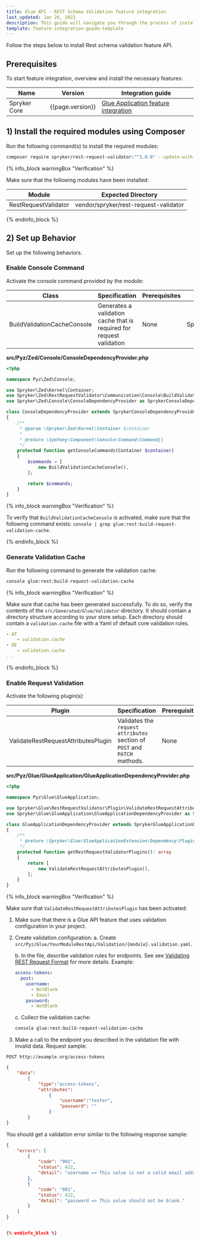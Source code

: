 ```yaml
---
title: Glue API - REST Schema Validation feature integration
last_updated: Jan 26, 2022
description: This guide will navigate you through the process of installing and configuring the REST Schema Validation feature in Spryker OS.
template: feature-integration-guide-template
---
```


Follow the steps below to install Rest schema validation feature API.

## Prerequisites

To start feature integration, overview and install the necessary features:



| Name | Version | Integration guide |
| --- | --- | --- |
| Spryker Core | {{page.version}} | [Glue Application feature integration](/docs/scos/dev/feature-integration-guides/{{page.version}}/glue-api/glue-api-glue-application-feature-integration.html) |


## 1)  Install the required modules using Composer

Run the following command(s) to install the required modules:

```bash
composer require spryker/rest-request-validator:"^1.0.0" --update-with-dependencies
```

{% info_block warningBox "Verification" %}

Make sure that the following modules have been installed:

| Module | Expected Directory |
| --- | --- |
| RestRequestValidator | vendor/spryker/rest-request-validator |


{% endinfo_block %}


## 2) Set up Behavior

Set up the following behaviors.

### Enable Console Command

Activate the console command provided by the module:


| Class | Specification | Prerequisites | Namespace |
| --- | --- | --- | --- |
| BuildValidationCacheConsole | Generates a validation cache that is required for request validation | None | 	Spryker\Zed\RestRequestValidator\Communication\Console |


**src/Pyz/Zed/Console/ConsoleDependencyProvider.php**

```php
<?php

namespace Pyz\Zed\Console;

use Spryker\Zed\Kernel\Container;
use Spryker\Zed\RestRequestValidator\Communication\Console\BuildValidationCacheConsole;
use Spryker\Zed\Console\ConsoleDependencyProvider as SprykerConsoleDependencyProvider;

class ConsoleDependencyProvider extends SprykerConsoleDependencyProvider
{
    /**
     * @param \Spryker\Zed\Kernel\Container $container
     *
     * @return \Symfony\Component\Console\Command\Command[]
     */
    protected function getConsoleCommands(Container $container)
    {
        $commands = [
            new BuildValidationCacheConsole(),
        ];

        return $commands;
    }
}
```

{% info_block warningBox "Verification" %}

To verify that `BuildValidationCacheConsole` is activated, make sure that the following command exists: `console | grep glue:rest:build-request-validation-cache`.

{% endinfo_block %}


### Generate Validation Cache

Run the following command to generate the validation cache:

```bash
console glue:rest:build-request-validation-cache
```


{% info_block warningBox "Verification" %}

Make sure that cache has been generated successfully. To do so, verify the contents of the `src/Generated/Glue/Validator` directory. It should contain a directory structure according to your store setup. Each directory should contain a `validation.cache` file with a Yaml of default core validation rules.
```yaml
- AT
    - validation.cache
- DE
    - validation.cache
...
```

{% endinfo_block %}

### Enable Request Validation

Activate the following plugin(s):



| Plugin | Specification | Prerequisites | Namespace |
| --- | --- | --- | --- |
| ValidateRestRequestAttributesPlugin | Validates the `request attributes` section of `POST` and `PATCH` methods. | None | Spryker\Glue\RestRequestValidator\Plugin |




**src/Pyz/Glue/GlueApplication/GlueApplicationDependencyProvider.php**

```php
<?php

namespace Pyz\Glue\GlueApplication;

use Spryker\Glue\RestRequestValidator\Plugin\ValidateRestRequestAttributesPlugin;
use Spryker\Glue\GlueApplication\GlueApplicationDependencyProvider as SprykerGlueApplicationDependencyProvider;

class GlueApplicationDependencyProvider extends SprykerGlueApplicationDependencyProvider
{
    /**
     * @return \Spryker\Glue\GlueApplicationExtension\Dependency\Plugin\RestRequestValidatorPluginInterface[]
     */
    protected function getRestRequestValidatorPlugins(): array
    {
        return [
            new ValidateRestRequestAttributesPlugin(),
        ];
    }
}
```

{% info_block warningBox "Verification" %}


Make sure that `ValidateRestRequestAttributesPlugin` has been activated:
1. Make sure that there is a Glue API feature that uses validation configuration in your project.
2. Create validation configuration:
    a. Create `src/Pyz/Glue/YourModuleRestApi/Validation/{module}.validation.yaml`.

    b. In the file, describe validation rules for endpoints. See see [Validating REST Request Format](/docs/scos/dev/tutorials-and-howtos/introduction-tutorials/glue-api/validating-rest-request-format.html) for more details. Example:

    ```yaml
    access-tokens:
      post:
        username:
          - NotBlank
          - Email
        password:
          - NotBlank
    ```


    c. Collect the validation cache:

    ```bash
    console glue:rest:build-request-validation-cache
    ```

2. Make a call to the endpoint you described in the validation file with invalid data. Request sample:

`POST http://example.org/access-tokens`

```json
{
    "data":
        {
            "type":"access-tokens",
            "attributes":
                {
                    "username":"tester",
                    "password": ""
                }
        }
}
```

You should get a validation error similar to the following response sample:

```json
{
    "errors": [
        {
            "code": "901",
            "status": 422,
            "detail": "username => This value is not a valid email address."
        },
        {
            "code": "901",
            "status": 422,
            "detail": "password => This value should not be blank."
        }
    ]
}


{% endinfo_block %}
